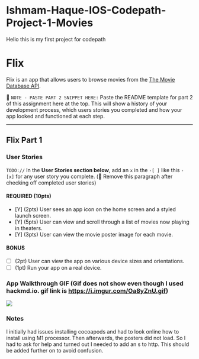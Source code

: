 # Ishmam-Haque-IOS-Codepath-Project-1-Movies
Hello this is my first project for codepath
# Flix

Flix is an app that allows users to browse movies from the [The Movie Database API](http://docs.themoviedb.apiary.io/#).

📝 `NOTE - PASTE PART 2 SNIPPET HERE:` Paste the README template for part 2 of this assignment here at the top. This will show a history of your development process, which users stories you completed and how your app looked and functioned at each step.

---

## Flix Part 1

### User Stories
`TODO://` In the **User Stories section below**, add an `x` in the `-[ ]` like this `- [x]` for any user story you complete. (🚫 Remove this paragraph after checking off completed user stories)

#### REQUIRED (10pts)
- [Y] (2pts) User sees an app icon on the home screen and a styled launch screen.
- [Y] (5pts) User can view and scroll through a list of movies now playing in theaters.
- [Y] (3pts) User can view the movie poster image for each movie.

#### BONUS
- [ ] (2pt) User can view the app on various device sizes and orientations.
- [ ] (1pt) Run your app on a real device.

### App Walkthrough GIF (Gif does not show even though I used hackmd.io. gif link is https://i.imgur.com/Oa8yZnU.gif)
![](https://i.imgur.com/Oa8yZnU.gif)




### Notes
I initially had issues installing cocoapods and had to look online how to install using M1 processor. Then afterwards, the posters did not load. So I had to ask for help and turned out I needed to add an s to http. This should be added further on to avoid confusion.
